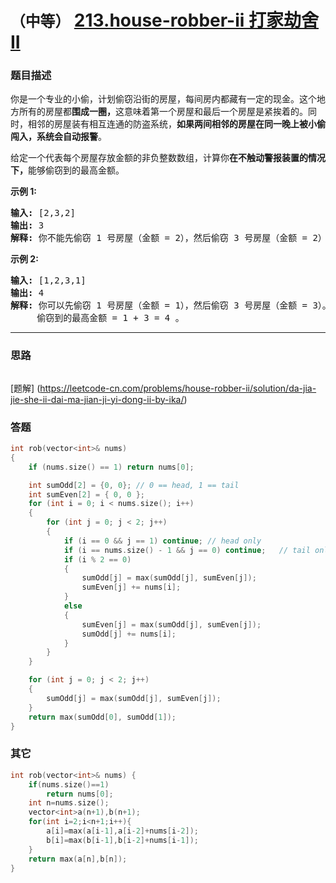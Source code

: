 # `（中等）`  [213.house-robber-ii 打家劫舍 II](https://leetcode-cn.com/problems/house-robber-ii/)

### 题目描述
<p>你是一个专业的小偷，计划偷窃沿街的房屋，每间房内都藏有一定的现金。这个地方所有的房屋都<strong>围成一圈，</strong>这意味着第一个房屋和最后一个房屋是紧挨着的。同时，相邻的房屋装有相互连通的防盗系统，<strong>如果两间相邻的房屋在同一晚上被小偷闯入，系统会自动报警</strong>。</p>

<p>给定一个代表每个房屋存放金额的非负整数数组，计算你<strong>在不触动警报装置的情况下，</strong>能够偷窃到的最高金额。</p>

<p><strong>示例&nbsp;1:</strong></p>

<pre><strong>输入:</strong> [2,3,2]
<strong>输出:</strong> 3
<strong>解释:</strong> 你不能先偷窃 1 号房屋（金额 = 2），然后偷窃 3 号房屋（金额 = 2）, 因为他们是相邻的。
</pre>

<p><strong>示例 2:</strong></p>

<pre><strong>输入:</strong> [1,2,3,1]
<strong>输出:</strong> 4
<strong>解释:</strong> 你可以先偷窃 1 号房屋（金额 = 1），然后偷窃 3 号房屋（金额 = 3）。
&nbsp;    偷窃到的最高金额 = 1 + 3 = 4 。</pre>


---
### 思路
```
```

[题解] (https://leetcode-cn.com/problems/house-robber-ii/solution/da-jia-jie-she-ii-dai-ma-jian-ji-yi-dong-ii-by-ika/)

### 答题
``` C++
int rob(vector<int>& nums)
{
	if (nums.size() == 1) return nums[0];

	int sumOdd[2] = {0, 0};	// 0 == head, 1 == tail
	int sumEven[2] = { 0, 0 };
	for (int i = 0; i < nums.size(); i++)
	{
		for (int j = 0; j < 2; j++)
		{
			if (i == 0 && j == 1) continue;	// head only
			if (i == nums.size() - 1 && j == 0) continue;	// tail only
			if (i % 2 == 0)
			{
				sumOdd[j] = max(sumOdd[j], sumEven[j]);
				sumEven[j] += nums[i];
			}
			else
			{
				sumEven[j] = max(sumOdd[j], sumEven[j]);
				sumOdd[j] += nums[i];
			}
		}
	}

	for (int j = 0; j < 2; j++)
	{
		sumOdd[j] = max(sumOdd[j], sumEven[j]);
	}
	return max(sumOdd[0], sumOdd[1]);
}
```

### 其它
```C++
int rob(vector<int>& nums) {
	if(nums.size()==1)
		return nums[0];
	int n=nums.size();
	vector<int>a(n+1),b(n+1);
	for(int i=2;i<n+1;i++){
		a[i]=max(a[i-1],a[i-2]+nums[i-2]);
		b[i]=max(b[i-1],b[i-2]+nums[i-1]);
	}
	return max(a[n],b[n]);
}
```